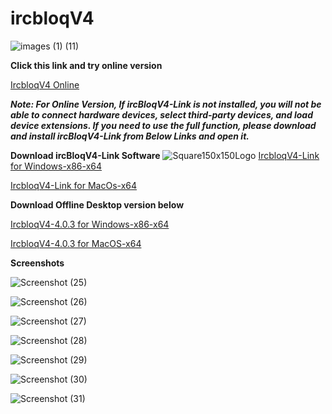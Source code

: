 # ircbloqV4
![images (1) (11)](https://user-images.githubusercontent.com/86342573/126527919-99bde8ef-8fc7-4d3e-93db-905a8cedadde.jpeg)


**Click this link and try online version** 
 
 [IrcbloqV4 Online](https://ircbloqcc.github.io/ircbloq)

_**Note: For Online Version, If ircBloqV4-Link is not installed, you will not be able to connect hardware devices, select third-party devices, and load device extensions. If you need to use the full function, please download and install ircBloqV4-Link from Below Links and open it.**_

**Download ircBloqV4-Link Software**
![Square150x150Logo](https://user-images.githubusercontent.com/86342573/127168902-349aea28-b806-4b59-8650-6054b93a6c37.png)
[IrcbloqV4-Link for Windows-x86-x64](https://drive.google.com/uc?export=download&confirm=aHON&id=1jI7Y-HGA5uFwW_dHCHK9U1D5UALvE1sK)

[IrcbloqV4-Link for MacOs-x64](https://drive.google.com/uc?export=download&confirm=Uu5a&id=1Iq1BUZNCBLvERgjPY_u07FgPiQke7NHg)
 
**Download Offline Desktop version below**

  [IrcbloqV4-4.0.3 for Windows-x86-x64](https://drive.google.com/uc?export=download&confirm=-fxZ&id=1nDt-nG05W_XADi0-xMgRhlvUaGVpXCxP)
  
  [IrcbloqV4-4.0.3 for MacOS-x64](https://drive.google.com/uc?export=download&confirm=CvWr&id=1zzfPwtIlhzy4DlWaatxLSE6r8GtVLAFf)

**Screenshots** 

![Screenshot (25)](https://user-images.githubusercontent.com/86342573/127304813-f6045374-11c6-4cc9-9545-1f02d9e58679.png)

![Screenshot (26)](https://user-images.githubusercontent.com/86342573/127304821-8d0e1d58-f68e-4551-ac98-26a93d7de8ea.png)

![Screenshot (27)](https://user-images.githubusercontent.com/86342573/127304823-b432a36d-a3ba-434d-8c84-09aa45b03fbf.png)

![Screenshot (28)](https://user-images.githubusercontent.com/86342573/127304824-fcddba7f-4b1b-46e4-8965-64d3331f562e.png)

![Screenshot (29)](https://user-images.githubusercontent.com/86342573/127304829-1e58355b-33bf-49cf-9a9a-113171120b43.png)

![Screenshot (30)](https://user-images.githubusercontent.com/86342573/127304833-1f3ed7ad-0328-478a-8e45-25421933c87e.png)

![Screenshot (31)](https://user-images.githubusercontent.com/86342573/127304834-f72354e2-37fc-4cce-8e2c-745f0e31919a.png)
